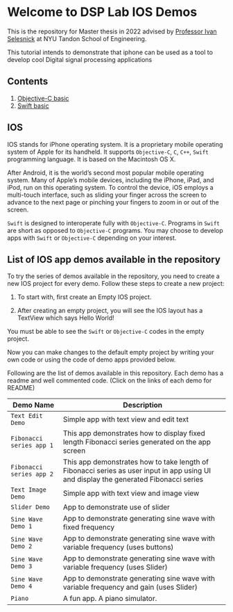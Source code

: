 # Welcome to DSP Lab IOS Demos

This is the repository for Master thesis in 2022 advised by [Professor Ivan Selesnick](https://eeweb.engineering.nyu.edu/iselesni/) at NYU Tandon School of Engineering.

This tutorial intends to demonstrate that iphone can be used as a tool to develop cool Digital signal processing applications

## Contents

1. [Objective-C basic](./Objective-C/Objective-C-basics.md)
2. [Swift basic](./Swift/Swift-basics.md)

## IOS

IOS stands for iPhone operating system. It is a proprietary mobile operating system of Apple for its handheld. It supports `Objective-C`, `C`, `C++`, `Swift` programming language. It is based on the Macintosh OS X.

After Android, it is the world’s second most popular mobile operating system. Many of Apple’s mobile devices, including the iPhone, iPad, and iPod, run on this operating system. To control the device, iOS employs a multi-touch interface, such as sliding your finger across the screen to advance to the next page or pinching your fingers to zoom in or out of the screen.

`Swift` is designed to interoperate fully with `Objective-C`. Programs in `Swift` are short as opposed to `Objective-C` programs. You may choose to develop apps with `Swift` or `Objective-C` depending on your interest.

## List of IOS app demos available in the repository

To try the series of demos available in the repository, you need to create a new IOS project for every demo. Follow these steps to create a new project:

1. To start with, first create an Empty IOS project.

2. After creating an empty project, you will see the IOS layout has a TextView which says Hello World!

You must be able to see the `Swift` or `Objective-C` codes in the empty project.

Now you can make changes to the default empty project by writing your own code or using the code of demo apps provided below.

Following are the list of demos available in this repository. Each demo has a readme and well commented code.
(Click on the links of each demo for README)

| Demo Name              | Description                                                                                                                           |
|------------------------|---------------------------------------------------------------------------------------------------------------------------------------|
| `Text Edit Demo`         | Simple app with text view and edit text                                                                                               |
| `Fibonacci series app 1` | This app demonstrates how to display fixed length Fibonacci series generated on the app screen                                        |
| `Fibonacci series app 2` | This app demonstrates how to take length of Fibonacci series as user input in app using UI and display the generated Fibonacci series |
| `Text Image Demo`        | Simple app with text view and image view                                                                                              |
| `Slider Demo`            | App to demonstrate use of slider                                                                                                      |
| `Sine Wave Demo 1`       | App to demonstrate generating sine wave with fixed frequency                                                                          |
| `Sine Wave Demo 2`       | App to demonstrate generating sine wave with variable frequency (uses buttons)                                                        |
| `Sine Wave Demo 3`       | App to demonstrate generating sine wave with variable frequency (uses Slider)                                                         |
| `Sine Wave Demo 4`       | App to demonstrate generating sine wave with variable frequency and gain (uses Slider)                                                |
| `Piano`                  | A fun app. A piano simulator.                                                                                                          |
